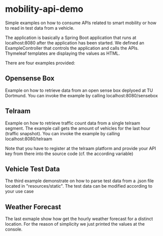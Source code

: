 # mobility-api-demo
Simple examples on how to consume APIs related to smart mobility or how to read in test data from a vehicle.

The application is basically a Spring Boot application that runs at localhost:8080 after the application has been started.
We defined an ExampleController that controls the application and calls the APIs. Thymeleaf templates are displaying the values as HTML.

There are four examples provided:

## Opensense Box
Example on how to retrieve data from an open sense box deplyoed at TU Dortmund.
You can invoke the example by calling localhost:8080/sensebox

## Telraam
Example on how to retrieve traffic count data from a single telraam segment.
The example call gets the amount of vehicles for the last hour (traffic snapshot).
You can invoke the example by calling localhost:8080/telraam

Note that you have to register at the telraam platform and provide your API key from there into the source code (cf. the according variable)

## Vehicle Test Data
The third example demonstrate on how to parse test data from a .json file located in "resources/static".
The test data can be modified according to your use case

## Weather Forecast
The last exmaple show how get the hourly weather forecast for a distinct location.
For the reason of simplicity we just printed the values at the console.
